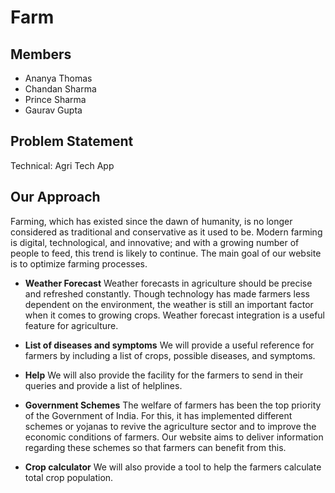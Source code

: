 # Farm

## Members

- Ananya Thomas 
- Chandan Sharma
- Prince Sharma
- Gaurav Gupta

## Problem Statement

Technical: Agri Tech App

## Our Approach

Farming, which has existed since the dawn of humanity, is no longer considered as traditional and conservative as it used to be. Modern farming is digital, technological, and innovative; and with a growing number of people to feed, this trend is likely to continue. The main goal of our website is to optimize farming processes.

- **Weather Forecast**
Weather forecasts in agriculture should be precise and refreshed constantly. Though technology has made farmers less dependent on the environment, the weather is still an important factor when it comes to growing crops. Weather forecast integration is a useful feature for agriculture.

- **List of diseases and symptoms**
We will provide a useful reference for farmers by including a list of crops, possible diseases, and symptoms. 

- **Help**
We will also provide the facility for the farmers to send in their queries and provide a list of helplines.

- **Government Schemes**
The welfare of farmers has been the top priority of the Government of India. For this, it has implemented different schemes or yojanas to revive the agriculture sector and to improve the economic conditions of farmers. Our website aims to deliver information regarding these schemes so that farmers can benefit from this.

- **Crop calculator**
We will also provide a tool to help the farmers calculate total crop population.


 
